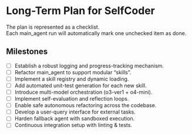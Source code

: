 # Long-Term Plan for SelfCoder
The plan is represented as a checklist.  
Each main_agent run will automatically mark one unchecked item as done.

## Milestones
- [ ] Establish a robust logging and progress-tracking mechanism.
- [ ] Refactor main_agent to support modular “skills”.
- [ ] Implement a skill registry and dynamic loading.
- [ ] Add automated unit-test generation for each new skill.
- [ ] Introduce multi-model orchestration (o3-ver1 + o4-mini).
- [ ] Implement self-evaluation and reflection loops.
- [ ] Enable safe autonomous refactoring across the codebase.
- [ ] Develop a user-query interface for external tasks.
- [ ] Harden fallback agent with sandboxed execution.
- [ ] Continuous integration setup with linting & tests.
